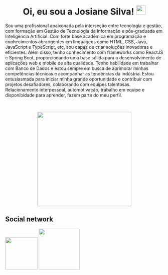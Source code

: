 ### <h1 align="center"> Oi, eu sou a Josiane Silva! <img src= "https://github.com/Josi8752/josi8752/assets/98353328/413bd1f5-c504-4393-bd5a-6fb26dda5d25" width= "30"></h1>

Sou uma profissional apaixonada pela interseção entre tecnologia e gestão, com formação em Gestão de Tecnologia da Informação e pós-graduada em Inteligência Artificial. Com forte base acadêmica em programação e conhecimentos abrangentes em linguagens como HTML, CSS, Java, JavaScript e TypeScript, etc, sou capaz de criar soluções inovadoras e eficientes. Além disso, tenho conhecimento com frameworks como ReactJS e Spring Boot, proporcionando uma base sólida para o desenvolvimento de aplicações web e mobile de alta qualidade. 
Tenho habilidade em trabalhar com Banco de Dados e estou sempre em busca de aprimorar minhas competências técnicas e acompanhar as tendências da indústria. Estou entusiasmada para iniciar minha grande oportunidade e contribuir com projetos desafiadores, colaborando com equipes talentosas. Relacionamento interpessoal, automotivação, trabalho em equipe e disponibidade para aprender, fazem parte do meu perfil. 

<br>
 <p align="center"><img width="300" src="https://github-readme-stats.vercel.app/api/top-langs/?username=josi8752&layout=compact&theme=radical"></p>
   
## Social network
<a href="https://mail.google.com/mail/u/0/#inbox?compose=new"> <img src="https://img.shields.io/badge/Gmail-D14836?style=for-the-badge&logo=gmail&logoColor=white" width="103"></a>
<a href="https://www.linkedin.com/in/josianepracarreiras-s/"> <img src="https://img.shields.io/badge/linkedin-%230077B5.svg?style=for-the-badge&logo=linkedin&logoColor=white" width="130"> </a>
